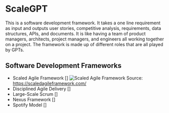 # ScaleGPT

This is a software development framework. It takes a one line requirement as input and outputs user stories, competitive analysis, requirements, data structures, APIs, and documents. It is like having a team of product managers, architects, project managers, and engineers all working together on a project. The framework is made up of different roles that are all played by GPTs.

## Software Development Frameworks
- Scaled Agile Framework []
![Scaled Agile Framework](https://scaledagileframework.com/wp-content/uploads/2023/03/Full-1.png)
Source: https://scaledagileframework.com/
- Disciplined Agile Delivery []
- Large-Scale Scrum []
- Nexus Framework []
- Spotify Model []
